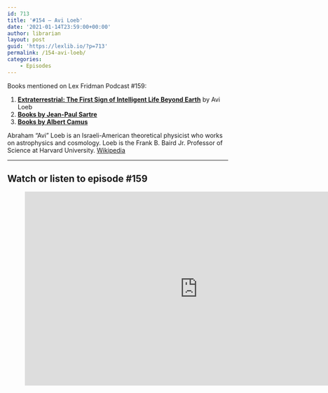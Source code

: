 ```yaml
---
id: 713
title: '#154 – Avi Loeb'
date: '2021-01-14T23:59:00+00:00'
author: librarian
layout: post
guid: 'https://lexlib.io/?p=713'
permalink: /154-avi-loeb/
categories:
    - Episodes
---
```


Books mentioned on Lex Fridman Podcast #159:

1. <b><a href="https://amzn.to/3Hh4jDe" target="_blank" rel="sponsored noopener noreferrer">Extraterrestrial: The First Sign of Intelligent Life Beyond Earth</a></b> by Avi Loeb
2. <b><a href="https://amzn.to/3UBC7yc" target="_blank" rel="sponsored noopener noreferrer">Books by Jean-Paul Sartre</a></b>
3. <b><a href="https://amzn.to/3VHbCc2" target="_blank" rel="sponsored noopener noreferrer">Books by Albert Camus</a></b>

<!--more-->

Abraham “Avi” Loeb is an Israeli-American theoretical physicist who works on astrophysics and cosmology. Loeb is the Frank B. Baird Jr. Professor of Science at Harvard University. [Wikipedia](https://en.wikipedia.org/wiki/Avi_Loeb)

- - - - - -

## Watch or listen to episode #159

<figure class="wp-block-embed is-type-video is-provider-youtube wp-block-embed-youtube wp-embed-aspect-16-9 wp-has-aspect-ratio"><div class="wp-block-embed__wrapper"><iframe allow="accelerometer; autoplay; clipboard-write; encrypted-media; gyroscope; picture-in-picture" allowfullscreen="" frameborder="0" height="443" loading="lazy" src="https://www.youtube.com/embed/plcc6E-E1uU?feature=oembed" title="Avi Loeb: Aliens, Black Holes, and the Mystery of the Oumuamua | Lex Fridman Podcast #154" width="788"></iframe></div></figure>